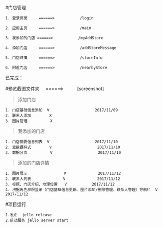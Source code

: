 #门店管理

    1. 登录页面     ======>           /login

    2. 应用主页     ======>           /main

    3. 我添加的门店 ======>           /myAddStore

    4. 添加门店     ======>           /addStoreMessage

    5. 门店详情     ======>           /storeInfo

    6. 附近门店     ======>           /nearbyStore

已完成：

#预览截图文件夹     ======>            [screenshot]

> 添加门店

    1. 门店基础信息添加  V                    2017/11/09
    2. 联系人添加        X
    3. 图片管理          X

> 我添加的门店

    1. 门店摘要信息列表  V                    2017/11/10
    2. 空数据样式        V                    2017/11/10
    3. 数据分页          V                    2017/11/10

> 添加的门店详情

    1. 图片展示                V              2017/11/12
    2. 联系人列表              V              2017/11/12
    3. 标题、门店介绍、地理位置   V           2017/11/12
    4. 根据角色权限显示（门店基础信息更新、图片添加/删除管理、联系人管理）导航栏  V           2017/11/12

#项目运行

    1.发布  jello release
    2.启动服务 jello server start                                              

